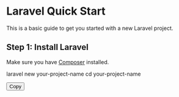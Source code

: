 # Laravel Quick Start

This is a basic guide to get you started with a new Laravel project.

## Step 1: Install Laravel

Make sure you have [Composer](https://getcomposer.org/) installed.

laravel new your-project-name
cd your-project-name

<button id="copyButton" data-clipboard-text="laravel new your-project-name
cd your-project-name">Copy</button>

<script src="https://cdnjs.cloudflare.com/ajax/libs/clipboard.js/2.0.8/clipboard.min.js"></script>
<script>
    var clipboard = new ClipboardJS('#copyButton');

    clipboard.on('success', function (e) {
        alert('Command copied to clipboard!');
        e.clearSelection();
    });

    clipboard.on('error', function (e) {
        console.error('Error copying command to clipboard:', e);
    });
</script>

